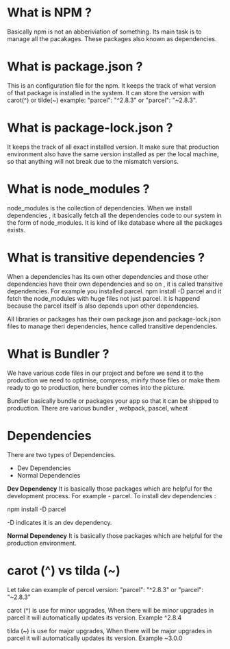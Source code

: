 # What is NPM ? 

Basically npm is not an abberiviation of something. Its main task is to manage all the pacakages.
These packages also known as dependencies.

# What is package.json ?

This is an configuration file for the npm. It keeps the track of what version of that package is installed in the system.
It can store the version with carot(^) or tilde(~)  example: "parcel": "^2.8.3" or "parcel": "~2.8.3".

# What is package-lock.json ?

It keeps the track of all exact installed version. It make sure that production environment also have the same version installed as per the 
local machine, so that anything will not break due to the mismatch versions.

# What is node_modules ?

node_modules is the collection of dependencies.
When we install dependencies , it basically fetch all the dependencies code to our system in the form of node_modules. It is kind of like database where all the packages exists.

# What is transitive dependencies ?

When a dependencies has its own other dependencies and those other dependencies have their own dependencies and so on , it is called transitive dependencies.
For example you installed parcel.
npm install -D parcel
and it fetch the node_modules with huge files not just parcel. it is happend because the parcel itself is also depends upon other dependencies. 

All libraries or packages has their own package.json and package-lock.json files to manage theri dependencies, hence called transitive dependencies.


# What is Bundler ?

We have various code files in our project and before we send it to the production we need to optimise, compress, minify those files or
make them ready to go to production, here bundler comes into the picture.

Bundler basically bundle or packages your app so that it can be shipped to production. There are various bundler , webpack, pascel, wheat

# Dependencies

There are two types of Dependencies.
- Dev Dependencies
- Normal Dependencies

**Dev Dependency**
It is basically those packages which are helpful for the development process. For example - parcel.
To install dev dependencies :

npm install -D parcel

-D indicates it is an dev dependency.

**Normal Dependency**
It is basically those packages which are helpful for the production environment.


# carot (^) vs tilda (~)

Let take can example of percel version:
"parcel": "^2.8.3" or "parcel": "~2.8.3"

carot (^) is use for minor upgrades, When there will be minor upgrades in parcel it will automatically updates its version.
Example ^2.8.4

tilda (~) is use for major upgrades, When there will be major upgrades in parcel it will automatically updates its version.
Example ~3.0.0
